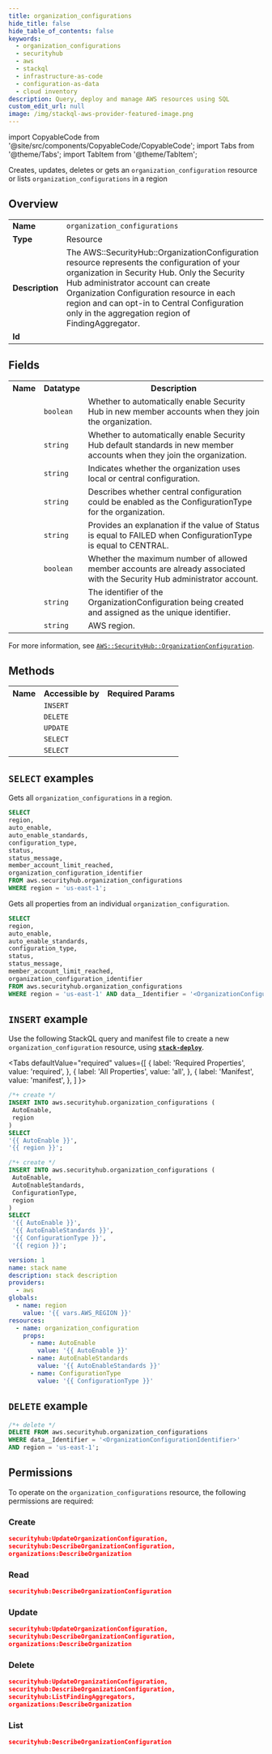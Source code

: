 ```yaml
---
title: organization_configurations
hide_title: false
hide_table_of_contents: false
keywords:
  - organization_configurations
  - securityhub
  - aws
  - stackql
  - infrastructure-as-code
  - configuration-as-data
  - cloud inventory
description: Query, deploy and manage AWS resources using SQL
custom_edit_url: null
image: /img/stackql-aws-provider-featured-image.png
---
```


import CopyableCode from '@site/src/components/CopyableCode/CopyableCode';
import Tabs from '@theme/Tabs';
import TabItem from '@theme/TabItem';

Creates, updates, deletes or gets an <code>organization_configuration</code> resource or lists <code>organization_configurations</code> in a region

## Overview
<table>
<tbody>
<tr><td><b>Name</b></td><td><code>organization_configurations</code></td></tr>
<tr><td><b>Type</b></td><td>Resource</td></tr>
<tr><td><b>Description</b></td><td>The AWS::SecurityHub::OrganizationConfiguration resource represents the configuration of your organization in Security Hub. Only the Security Hub administrator account can create Organization Configuration resource in each region and can opt-in to Central Configuration only in the aggregation region of FindingAggregator.</td></tr>
<tr><td><b>Id</b></td><td><CopyableCode code="aws.securityhub.organization_configurations" /></td></tr>
</tbody>
</table>

## Fields
<table>
<tbody>
<tr><th>Name</th><th>Datatype</th><th>Description</th></tr><tr><td><CopyableCode code="auto_enable" /></td><td><code>boolean</code></td><td>Whether to automatically enable Security Hub in new member accounts when they join the organization.</td></tr>
<tr><td><CopyableCode code="auto_enable_standards" /></td><td><code>string</code></td><td>Whether to automatically enable Security Hub default standards in new member accounts when they join the organization.</td></tr>
<tr><td><CopyableCode code="configuration_type" /></td><td><code>string</code></td><td>Indicates whether the organization uses local or central configuration.</td></tr>
<tr><td><CopyableCode code="status" /></td><td><code>string</code></td><td>Describes whether central configuration could be enabled as the ConfigurationType for the organization.</td></tr>
<tr><td><CopyableCode code="status_message" /></td><td><code>string</code></td><td>Provides an explanation if the value of Status is equal to FAILED when ConfigurationType is equal to CENTRAL.</td></tr>
<tr><td><CopyableCode code="member_account_limit_reached" /></td><td><code>boolean</code></td><td>Whether the maximum number of allowed member accounts are already associated with the Security Hub administrator account.</td></tr>
<tr><td><CopyableCode code="organization_configuration_identifier" /></td><td><code>string</code></td><td>The identifier of the OrganizationConfiguration being created and assigned as the unique identifier.</td></tr>
<tr><td><CopyableCode code="region" /></td><td><code>string</code></td><td>AWS region.</td></tr>
</tbody>
</table>

For more information, see <a href="https://docs.aws.amazon.com/AWSCloudFormation/latest/UserGuide/aws-resource-securityhub-organizationconfiguration.html"><code>AWS::SecurityHub::OrganizationConfiguration</code></a>.

## Methods

<table>
<tbody>
  <tr>
    <th>Name</th>
    <th>Accessible by</th>
    <th>Required Params</th>
  </tr>
  <tr>
    <td><CopyableCode code="create_resource" /></td>
    <td><code>INSERT</code></td>
    <td><CopyableCode code="AutoEnable, region" /></td>
  </tr>
  <tr>
    <td><CopyableCode code="delete_resource" /></td>
    <td><code>DELETE</code></td>
    <td><CopyableCode code="data__Identifier, region" /></td>
  </tr>
  <tr>
    <td><CopyableCode code="update_resource" /></td>
    <td><code>UPDATE</code></td>
    <td><CopyableCode code="data__Identifier, data__PatchDocument, region" /></td>
  </tr>
  <tr>
    <td><CopyableCode code="list_resources" /></td>
    <td><code>SELECT</code></td>
    <td><CopyableCode code="region" /></td>
  </tr>
  <tr>
    <td><CopyableCode code="get_resource" /></td>
    <td><code>SELECT</code></td>
    <td><CopyableCode code="data__Identifier, region" /></td>
  </tr>
</tbody>
</table>

## `SELECT` examples
Gets all <code>organization_configurations</code> in a region.
```sql
SELECT
region,
auto_enable,
auto_enable_standards,
configuration_type,
status,
status_message,
member_account_limit_reached,
organization_configuration_identifier
FROM aws.securityhub.organization_configurations
WHERE region = 'us-east-1';
```
Gets all properties from an individual <code>organization_configuration</code>.
```sql
SELECT
region,
auto_enable,
auto_enable_standards,
configuration_type,
status,
status_message,
member_account_limit_reached,
organization_configuration_identifier
FROM aws.securityhub.organization_configurations
WHERE region = 'us-east-1' AND data__Identifier = '<OrganizationConfigurationIdentifier>';
```

## `INSERT` example

Use the following StackQL query and manifest file to create a new <code>organization_configuration</code> resource, using [__`stack-deploy`__](https://pypi.org/project/stack-deploy/).

<Tabs
    defaultValue="required"
    values={[
      { label: 'Required Properties', value: 'required', },
      { label: 'All Properties', value: 'all', },
      { label: 'Manifest', value: 'manifest', },
    ]
}>
<TabItem value="required">

```sql
/*+ create */
INSERT INTO aws.securityhub.organization_configurations (
 AutoEnable,
 region
)
SELECT 
'{{ AutoEnable }}',
'{{ region }}';
```
</TabItem>
<TabItem value="all">

```sql
/*+ create */
INSERT INTO aws.securityhub.organization_configurations (
 AutoEnable,
 AutoEnableStandards,
 ConfigurationType,
 region
)
SELECT 
 '{{ AutoEnable }}',
 '{{ AutoEnableStandards }}',
 '{{ ConfigurationType }}',
 '{{ region }}';
```
</TabItem>
<TabItem value="manifest">

```yaml
version: 1
name: stack name
description: stack description
providers:
  - aws
globals:
  - name: region
    value: '{{ vars.AWS_REGION }}'
resources:
  - name: organization_configuration
    props:
      - name: AutoEnable
        value: '{{ AutoEnable }}'
      - name: AutoEnableStandards
        value: '{{ AutoEnableStandards }}'
      - name: ConfigurationType
        value: '{{ ConfigurationType }}'

```
</TabItem>
</Tabs>

## `DELETE` example

```sql
/*+ delete */
DELETE FROM aws.securityhub.organization_configurations
WHERE data__Identifier = '<OrganizationConfigurationIdentifier>'
AND region = 'us-east-1';
```

## Permissions

To operate on the <code>organization_configurations</code> resource, the following permissions are required:

### Create
```json
securityhub:UpdateOrganizationConfiguration,
securityhub:DescribeOrganizationConfiguration,
organizations:DescribeOrganization
```

### Read
```json
securityhub:DescribeOrganizationConfiguration
```

### Update
```json
securityhub:UpdateOrganizationConfiguration,
securityhub:DescribeOrganizationConfiguration,
organizations:DescribeOrganization
```

### Delete
```json
securityhub:UpdateOrganizationConfiguration,
securityhub:DescribeOrganizationConfiguration,
securityhub:ListFindingAggregators,
organizations:DescribeOrganization
```

### List
```json
securityhub:DescribeOrganizationConfiguration
```
